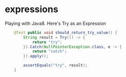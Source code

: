 expressions
===========

Playing with Java8. Here's Try as an Expression
```java
    @Test public void should_return_try_value() {
        String result = Try(() -> {
            return "try";
        }).Catch(NullPointerException.class, e -> {
            return "catch";
        }).apply();

        assertEquals("try", result);
    }
```
